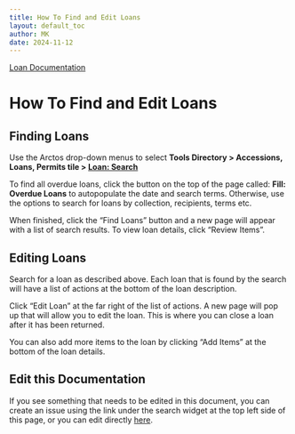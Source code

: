 ```yaml
---
title: How To Find and Edit Loans
layout: default_toc
author: MK
date: 2024-11-12
---
```

[Loan Documentation](https://handbook.arctosdb.org/documentation/loans.html)

# How To Find and Edit Loans

## Finding Loans

Use the Arctos drop-down menus to select **Tools Directory > Accessions, Loans, Permits tile > [Loan: Search](https://arctos.database.museum/Loan.cfm)**

To find all overdue loans, click the button on the top of the page called: **Fill: Overdue Loans** to autopopulate the date and search terms.  Otherwise, use the options to search for loans by collection, recipients, terms etc.

When finished, click the “Find Loans” button and a new page will appear with a list of search results. To view loan details, click “Review Items”. 

## Editing Loans

Search for a loan as described above. Each loan that is found by the search will have a list of actions at the bottom of the loan description. 

Click “Edit Loan” at the far right of the list of actions. A new page will pop up that will allow you to edit the loan. This is where you can close a loan after it has been returned. 

You can also add more items to the loan by clicking “Add Items” at the bottom of the loan details.

## Edit this Documentation

If you see something that needs to be edited in this document, you can create an issue using the link under the search widget at the top left side of this page, or you can edit directly <a href="https://github.com/ArctosDB/documentation-wiki/edit/gh-pages/_how_to/How-to-Find-and-Edit-Loans.markdown" target="_blank">here</a>.
